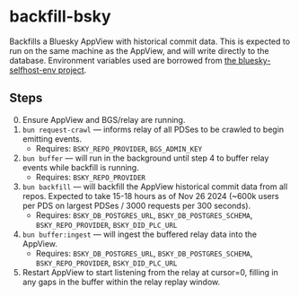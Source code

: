 # backfill-bsky

Backfills a Bluesky AppView with historical commit data. This is expected to run on the same machine as the AppView, and will write directly to the database. Environment variables used are borrowed from [the bluesky-selfhost-env project](https://github.com/itaru2622/bluesky-selfhost-env/blob/467f060ab935d143096a7292c627a221cfef29b5/docker-compose.yaml#L294).

## Steps

0. Ensure AppView and BGS/relay are running.
1. `bun request-crawl` — informs relay of all PDSes to be crawled to begin emitting events.
	- Requires: `BSKY_REPO_PROVIDER`, `BGS_ADMIN_KEY`
2. `bun buffer` — will run in the background until step 4 to buffer relay events while backfill is running.
	- Requires: `BSKY_REPO_PROVIDER`
3. `bun backfill` — will backfill the AppView historical commit data from all repos. Expected to take 15-18 hours as of Nov 26 2024 (~600k users per PDS on largest PDSes / 3000 requests per 300 seconds).
   - Requires: `BSKY_DB_POSTGRES_URL`, `BSKY_DB_POSTGRES_SCHEMA`, `BSKY_REPO_PROVIDER`, `BSKY_DID_PLC_URL`
4. `bun buffer:ingest` — will ingest the buffered relay data into the AppView.
	- Requires: `BSKY_DB_POSTGRES_URL`, `BSKY_DB_POSTGRES_SCHEMA`, `BSKY_REPO_PROVIDER`, `BSKY_DID_PLC_URL`
5. Restart AppView to start listening from the relay at cursor=0, filling in any gaps in the buffer within the relay replay window.
